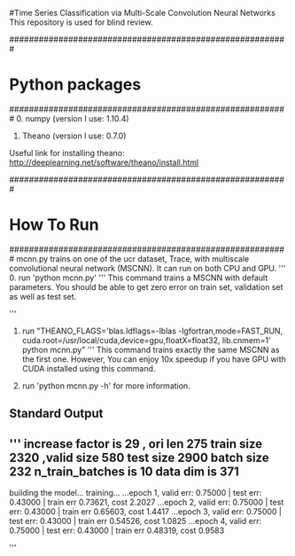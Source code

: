 #Time Series Classification via Multi-Scale Convolution Neural Networks
This repository is used for blind review.

#########################################################
#                    Python packages                   ##
#########################################################
0. numpy (version I use: 1.10.4)
1. Theano (version I use: 0.7.0)

Useful link for installing theano:
http://deeplearning.net/software/theano/install.html

#########################################################
#                    How To Run                       ##
#########################################################
mcnn.py trains on one of the ucr dataset, Trace, with 
multiscale convolutional neural network (MSCNN). 
It can run on both CPU and GPU.
'''
0. run 'python mcnn.py' 
'''
This command trains a MSCNN with default parameters. 
You should be able to get zero error on train set, 
validation set as well as test set.

'''
1. run "THEANO_FLAGS='blas.ldflags=-lblas -lgfortran,mode=FAST_RUN,
          cuda.root=/usr/local/cuda,device=gpu,floatX=float32,
          lib.cnmem=1' python mcnn.py" 
'''
This command trains exactly the same MSCNN as the first one. 
However, You can enjoy 10x speedup if you have GPU with 
CUDA installed using this command.

3. run 'python mcnn.py -h' for more information.

##                    Standard Output           
'''
increase factor is  29 , ori len 275
train size 2320 ,valid size 580  test size 2900
batch size  232
n_train_batches is  10
data dim is  371
---------------------------
building the model...
training...
...epoch 1, valid err: 0.75000 | test err: 0.43000 | train err 0.73621, cost 2.2027
...epoch 2, valid err: 0.75000 | test err: 0.43000 | train err 0.65603, cost 1.4417
...epoch 3, valid err: 0.75000 | test err: 0.43000 | train err 0.54526, cost 1.0825
...epoch 4, valid err: 0.75000 | test err: 0.43000 | train err 0.48319, cost 0.9583
  
'''
